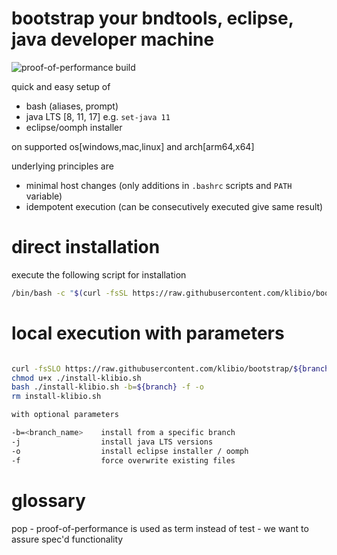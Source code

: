 # bootstrap your bndtools, eclipse, java developer machine

![proof-of-performance build](https://github.com/klibio/bootstrap/actions/workflows/pop.yml/badge.svg)

quick and easy setup of 

* bash (aliases, prompt)
* java LTS [8, 11, 17] e.g. `set-java 11`
* eclipse/oomph installer 

on supported os[windows,mac,linux] and arch[arm64,x64]

underlying principles are
* minimal host changes (only additions in `.bashrc` scripts and `PATH` variable)
* idempotent execution (can be consecutively executed give same result)

# direct installation
execute the following script for installation

```bash
/bin/bash -c "$(curl -fsSL https://raw.githubusercontent.com/klibio/bootstrap/main/install-klibio.sh)" bash -j -o
```

# local execution with parameters
```bash

curl -fsSLO https://raw.githubusercontent.com/klibio/bootstrap/${branch}/install-klibio.sh
chmod u+x ./install-klibio.sh
bash ./install-klibio.sh -b=${branch} -f -o
rm install-klibio.sh

with optional parameters

-b=<branch_name>    install from a specific branch
-j                  install java LTS versions
-o                  install eclipse installer / oomph
-f                  force overwrite existing files
```

# glossary

pop - proof-of-performance is used as term instead of test - we want to assure spec'd functionality
